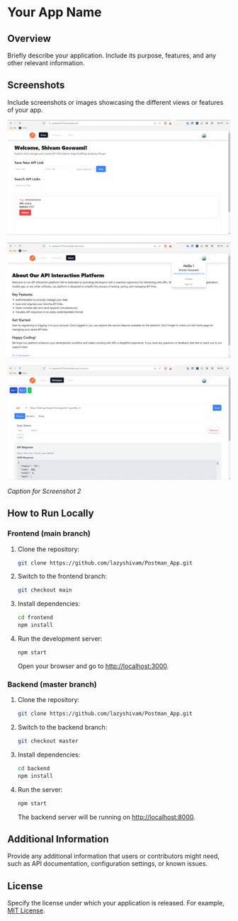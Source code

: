# Your App Name

## Overview

Briefly describe your application. Include its purpose, features, and any other relevant information.

## Screenshots

Include screenshots or images showcasing the different views or features of your app.

![Screenshot 1](screenshots/Screenshot1.png)

![Screenshot 2](screenshots/Screenshot2.png)

![Screenshot 3](screenshots/Screenshot3.png)

*Caption for Screenshot 2*

## How to Run Locally

### Frontend (main branch)

1. Clone the repository:

    ```bash
    git clone https://github.com/lazyshivam/Postman_App.git
    ```

2. Switch to the frontend branch:

    ```bash
    git checkout main
    ```

3. Install dependencies:

    ```bash
    cd frontend
    npm install
    ```

4. Run the development server:

    ```bash
    npm start
    ```

    Open your browser and go to [http://localhost:3000](http://localhost:3000).

### Backend (master branch)

1. Clone the repository:

    ```bash
    git clone https://github.com/lazyshivam/Postman_App.git
    ```

2. Switch to the backend branch:

    ```bash
    git checkout master
    ```

3. Install dependencies:

    ```bash
    cd backend
    npm install
    ```

4. Run the server:

    ```bash
    npm start
    ```

    The backend server will be running on [http://localhost:8000](http://localhost:8000).

## Additional Information

Provide any additional information that users or contributors might need, such as API documentation, configuration settings, or known issues.

## License

Specify the license under which your application is released. For example, [MIT License](LICENSE).


